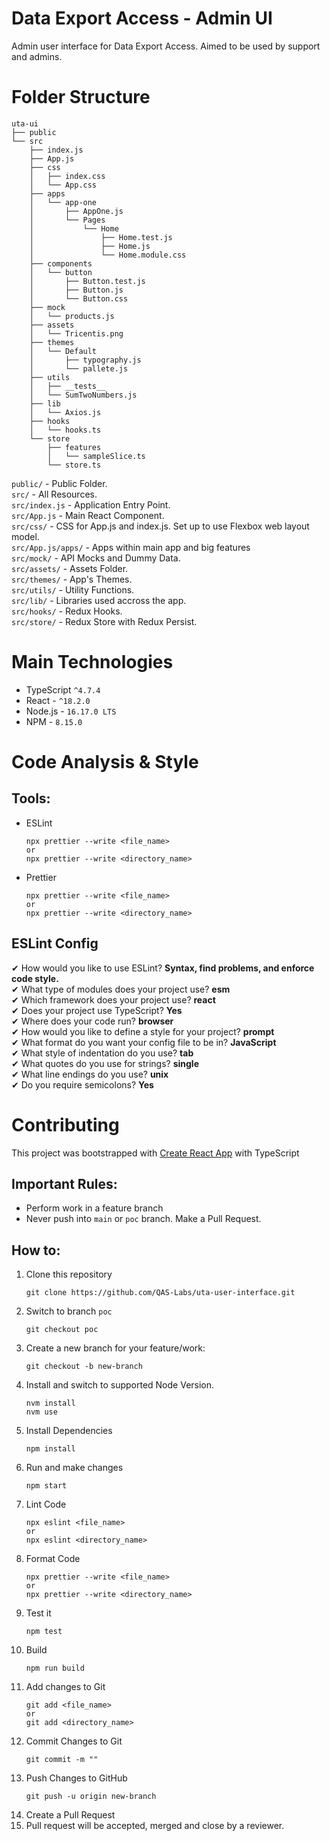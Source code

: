 # Data Export Access - Admin UI

Admin user interface for Data Export Access. Aimed to be used by support and admins.

# Folder Structure

```
uta-ui
├── public
└── src
    ├── index.js
    ├── App.js
    ├── css
    │   ├── index.css
    │   └── App.css
    ├── apps
    │   └── app-one
    │       ├── AppOne.js
    │       └── Pages
    │           └── Home
    │               ├── Home.test.js
    │               ├── Home.js
    │               └── Home.module.css
    ├── components
    │   └── button
    │       ├── Button.test.js
    │       ├── Button.js
    │       └── Button.css
    ├── mock
    │   └── products.js
    ├── assets
    │   └── Tricentis.png
    ├── themes
    │   └── Default
    │       ├── typography.js
    │       └── pallete.js
    ├── utils
    │   ├── __tests__
    │   └── SumTwoNumbers.js
    ├── lib
    │   └── Axios.js
    ├── hooks
    │   └── hooks.ts
    └── store
        ├── features
        │   └── sampleSlice.ts
        └── store.ts
```

`public/` - Public Folder. \
`src/` - All Resources. \
`src/index.js` - Application Entry Point. \
`src/App.js` - Main React Component. \
`src/css/` - CSS for App.js and index.js. Set up to use Flexbox web layout model. \
`src/App.js/apps/` - Apps within main app and big features \
`src/mock/` - API Mocks and Dummy Data. \
`src/assets/` - Assets Folder. \
`src/themes/` - App's Themes. \
`src/utils/` - Utility Functions. \
`src/lib/` - Libraries used accross the app. \
`src/hooks/` - Redux Hooks. \
`src/store/` - Redux Store with Redux Persist.

# Main Technologies

- TypeScript `^4.7.4`
- React - `^18.2.0`
- Node.js - `16.17.0 LTS`
- NPM - `8.15.0`

# Code Analysis & Style

## **Tools**: 

- ESLint
	```
	npx prettier --write <file_name>
	or
	npx prettier --write <directory_name>
	```
- Prettier
	```
	npx prettier --write <file_name>
	or
	npx prettier --write <directory_name>
	```

## **ESLint Config**

✔ How would you like to use ESLint? **Syntax, find problems, and enforce code style.** \
✔ What type of modules does your project use? **esm** \
✔ Which framework does your project use? **react** \
✔ Does your project use TypeScript? **Yes** \
✔ Where does your code run? **browser** \
✔ How would you like to define a style for your project? **prompt** \
✔ What format do you want your config file to be in? **JavaScript** \
✔ What style of indentation do you use? **tab** \
✔ What quotes do you use for strings? **single** \
✔ What line endings do you use? **unix** \
✔ Do you require semicolons? **Yes**

# Contributing

This project was bootstrapped with [Create React App](https://github.com/facebook/create-react-app) with TypeScript

## **Important Rules:**
* Perform work in a feature branch
* Never push into `main` or `poc` branch. Make a Pull Request.

## **How to:**
1. Clone this repository
	```
	git clone https://github.com/QAS-Labs/uta-user-interface.git
	```
2. Switch to branch `poc`
	```
	git checkout poc
	```
3. Create a new branch for your feature/work:
	```
	git checkout -b new-branch
	```
4. Install and switch to supported Node Version.
	```
	nvm install
	nvm use
	```
5. Install Dependencies
	```
	npm install
	```
6. Run and make changes
	```
	npm start
	```
7. Lint Code
	```
	npx eslint <file_name>
	or
	npx eslint <directory_name>
	```
8. Format Code
	```
	npx prettier --write <file_name>
	or
	npx prettier --write <directory_name>
	```
9. Test it
	```
	npm test
	```
10. Build
	```
	npm run build
	```
11. Add changes to Git
	```
	git add <file_name>
	or
	git add <directory_name>
	```
12. Commit Changes to Git
	```
	git commit -m ""
	```
13. Push Changes to GitHub
	```
	git push -u origin new-branch
	```
14. Create a Pull Request
15. Pull request will be accepted, merged and close by a reviewer.
